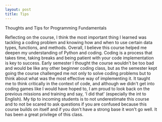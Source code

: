 ```yaml
---
layout: post
title: Tips
---
```


Thoughts and Tips for Programming Fundamentals

Reflecting on the course, I think the most important thing I learned was tackling a coding problem and knowing how and when to use certain data types, functions, and methods. Overall, I believe this course helped me deepen my understanding of Python and coding. Coding is a process that takes time, taking breaks and being patient with your code implementation is key to success. Early semester I thought the course wouldn't be too bad and would be like any other beginner coding class, but as the semester kept going the course challenged me not only to solve coding problems but to think about what was the most effective way of implementing it. It taught me to think critically in the context of code, and although we didn't get into coding games like I would have hoped to, I am proud to look back on the previous missions and training and say, 'I did that' (especially the int to English). My tip to incoming students is to not underestimate this course and to not be scared to ask questions if you are confused because this course builds on itself and if you don't have a strong base it won't go well. It has been a great privilege of this class.

